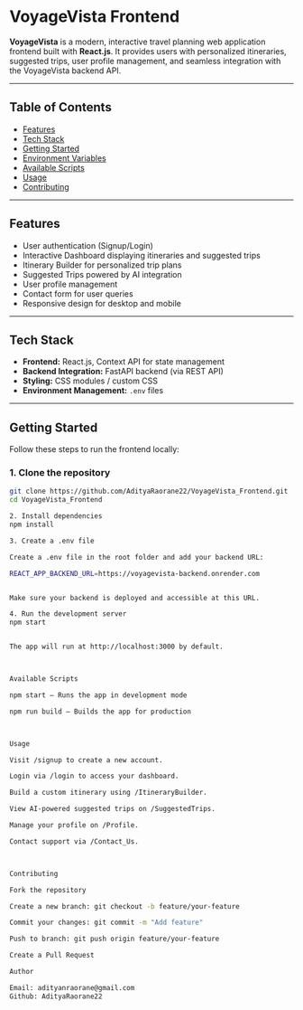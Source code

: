 # VoyageVista Frontend

**VoyageVista** is a modern, interactive travel planning web application frontend built with **React.js**. It provides users with personalized itineraries, suggested trips, user profile management, and seamless integration with the VoyageVista backend API.

---

## Table of Contents

- [Features](#features)  
- [Tech Stack](#tech-stack)   
- [Getting Started](#getting-started)  
- [Environment Variables](#environment-variables)  
- [Available Scripts](#available-scripts)  
- [Usage](#usage)  
- [Contributing](#contributing)  

---

## Features

- User authentication (Signup/Login)  
- Interactive Dashboard displaying itineraries and suggested trips  
- Itinerary Builder for personalized trip plans  
- Suggested Trips powered by AI integration  
- User profile management  
- Contact form for user queries  
- Responsive design for desktop and mobile  

---

## Tech Stack

- **Frontend:** React.js, Context API for state management  
- **Backend Integration:** FastAPI backend (via REST API)  
- **Styling:** CSS modules / custom CSS  
- **Environment Management:** `.env` files  


---

## Getting Started

Follow these steps to run the frontend locally:

### 1. Clone the repository

```bash
git clone https://github.com/AdityaRaorane22/VoyageVista_Frontend.git
cd VoyageVista_Frontend

2. Install dependencies
npm install

3. Create a .env file

Create a .env file in the root folder and add your backend URL:

REACT_APP_BACKEND_URL=https://voyagevista-backend.onrender.com


Make sure your backend is deployed and accessible at this URL.

4. Run the development server
npm start


The app will run at http://localhost:3000 by default.



Available Scripts

npm start – Runs the app in development mode

npm run build – Builds the app for production



Usage

Visit /signup to create a new account.

Login via /login to access your dashboard.

Build a custom itinerary using /ItineraryBuilder.

View AI-powered suggested trips on /SuggestedTrips.

Manage your profile on /Profile.

Contact support via /Contact_Us.



Contributing

Fork the repository

Create a new branch: git checkout -b feature/your-feature

Commit your changes: git commit -m "Add feature"

Push to branch: git push origin feature/your-feature

Create a Pull Request

Author

Email: adityanraorane@gmail.com
Github: AdityaRaorane22
